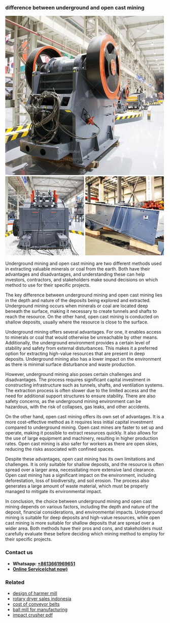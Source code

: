 <h3>difference between underground and open cast mining</h3><img src='1702260254.jpg' alt=''><p>Underground mining and open cast mining are two different methods used in extracting valuable minerals or coal from the earth. Both have their advantages and disadvantages, and understanding these can help investors, contractors, and stakeholders make sound decisions on which method to use for their specific projects.</p><p>The key difference between underground mining and open cast mining lies in the depth and nature of the deposits being explored and extracted. Underground mining occurs when minerals or coal are located deep beneath the surface, making it necessary to create tunnels and shafts to reach the resource. On the other hand, open cast mining is conducted on shallow deposits, usually where the resource is close to the surface.</p><p>Underground mining offers several advantages. For one, it enables access to minerals or coal that would otherwise be unreachable by other means. Additionally, the underground environment provides a certain level of stability and safety from external disturbances. This makes it a preferred option for extracting high-value resources that are present in deep deposits. Underground mining also has a lower impact on the environment as there is minimal surface disturbance and waste production.</p><p>However, underground mining also poses certain challenges and disadvantages. The process requires significant capital investment in constructing infrastructure such as tunnels, shafts, and ventilation systems. The extraction process is often slower due to the limited access and the need for additional support structures to ensure stability. There are also safety concerns, as the underground mining environment can be hazardous, with the risk of collapses, gas leaks, and other accidents.</p><p>On the other hand, open cast mining offers its own set of advantages. It is a more cost-effective method as it requires less initial capital investment compared to underground mining. Open cast mines are faster to set up and operate, making it possible to extract resources quickly. It also allows for the use of large equipment and machinery, resulting in higher production rates. Open cast mining is also safer for workers as there are open skies, reducing the risks associated with confined spaces.</p><p>Despite these advantages, open cast mining has its own limitations and challenges. It is only suitable for shallow deposits, and the resource is often spread over a larger area, necessitating more extensive land clearance. Open cast mining has a significant impact on the environment, including deforestation, loss of biodiversity, and soil erosion. The process also generates a large amount of waste material, which must be properly managed to mitigate its environmental impact.</p><p>In conclusion, the choice between underground mining and open cast mining depends on various factors, including the depth and nature of the deposit, financial considerations, and environmental impacts. Underground mining is suitable for deep deposits and high-value resources, while open cast mining is more suitable for shallow deposits that are spread over a wider area. Both methods have their pros and cons, and stakeholders must carefully evaluate these before deciding which mining method to employ for their specific projects.</p><h3>Contact us</h3><ul><li><strong>Whatsapp:&nbsp;<a href="https://wa.me/8613661969651">+8613661969651</a></strong></li><li><a href="https://swt.shibang-china.com/?git&amp;zhl&amp;difference between underground and open cast mining"><strong>Online Service(chat now)</strong></a></li></ul><h3>Related</h3><ul><li><a href='design of harmer mill.md'>design of harmer mill</a></li><li><a href='rotary dryer sales indonesia.md'>rotary dryer sales indonesia</a></li><li><a href='cost of conveyor belts.md'>cost of conveyor belts</a></li><li><a href='ball mill for manufacturing.md'>ball mill for manufacturing</a></li><li><a href='impact crusher pdf.md'>impact crusher pdf</a></li></ul>